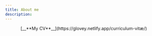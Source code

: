 ```yaml
---
title: About me
description: 
---
```


<center>[__**My CV**__](https://glovey.netlify.app/curriculum-vitæ/)</center>
